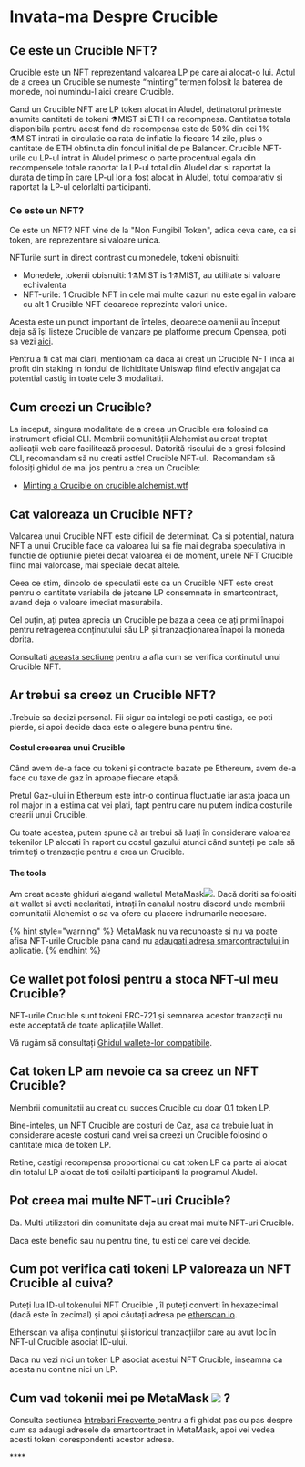 # Invata-ma Despre Crucible

## Ce este un Crucible NFT?

Crucible este un NFT reprezentand valoarea LP pe care ai alocat-o lui. Actul de a creea un Crucible se numeste “minting” termen folosit la baterea de monede, noi numindu-l aici creare Crucible.

Cand un Crucible NFT are LP token alocat in Aludel, detinatorul primeste anumite cantitati de tokeni ⚗️MIST si ETH ca recompnesa. Cantitatea totala disponibila pentru acest fond de recompensa este de 50% din cei 1% ⚗️MIST intrati in circulatie ca rata de inflatie la fiecare 14 zile, plus o cantitate de ETH obtinuta din fondul initial de pe Balancer. Crucible NFT-urile cu LP-ul intrat in Aludel primesc o parte procentual egala din recompensele totale raportat la LP-ul total din Aludel dar si raportat la durata de timp în care LP-ul lor a fost alocat in Aludel, totul comparativ si raportat la LP-ul celorlalti participanti.

### Ce este un NFT?

Ce este un NFT? NFT vine de la "Non Fungibil Token", adica ceva care, ca si token, are reprezentare si valoare unica.

NFTurile sunt in direct contrast cu monedele, tokeni obisnuiti:

* Monedele, tokenii obisnuiti: 1⚗️MIST is 1⚗️MIST, au utilitate si valoare echivalenta
* NFT-urile: 1 Crucible NFT in cele mai multe cazuri nu este egal in valoare cu alt 1 Crucible NFT deoarece reprezinta valori unice.

Acesta este un punct important de înteles, deoarece oamenii au început deja să își listeze Crucible de vanzare pe platforme precum Opensea, poti sa vezi [aici](https://opensea.io/assets/0x54e0395cfb4f39bef66dbcd5bd93cca4e9273d56/620479970925497750675476517677400441094103376596). 

Pentru a fi cat mai clari, mentionam ca daca ai creat un Crucible NFT inca ai profit din staking in fondul de lichiditate Uniswap fiind efectiv angajat ca potential castig in toate cele 3 modalitati.

## Cum creezi un Crucible?

La inceput, singura modalitate de a creea un Crucible era folosind ca instrument oficial CLI. Membrii comunității Alchemist au creat treptat aplicații web care facilitează procesul. Datorită riscului de a greși folosind CLI, recomandam să nu creati astfel Crucible NFT-ul. ‌ Recomandam să folosiți ghidul de mai jos pentru a crea un Crucible:

* [Minting a Crucible on crucible.alchemist.wtf](guides-crucible.alchemist.wtf/)



## Cat valoreaza un Crucible NFT?

Valoarea unui Crucible NFT este dificil de determinat. Ca si potential, natura NFT a unui Crucible face ca valoarea lui sa fie mai degraba speculativa in functie de optiunile pietei decat valoarea ei de moment, unele NFT Crucible fiind mai valoroase, mai speciale decat altele.

Ceea ce stim, dincolo de speculatii este ca un Crucible NFT este creat pentru o cantitate variabila de jetoane LP consemnate in smartcontract, avand deja o valoare imediat masurabila.

Cel puțin, ați putea aprecia un Crucible pe baza a ceea ce ați primi înapoi pentru retragerea conținutului său LP și tranzacționarea înapoi la moneda dorita.

Consultati [aceasta sectiune](teach-me-about-crucibles.md#how-can-i-check-how-many-lp-tokens-someone-elses-crucible-is-worth) pentru a afla cum se verifica continutul unui Crucible NFT.

## Ar trebui sa creez un Crucible NFT?

.Trebuie sa decizi personal. Fii sigur ca intelegi ce poti castiga, ce poti pierde, si apoi decide daca este o alegere buna pentru tine.

#### Costul creearea unui Crucible

Când avem de-a face cu tokeni și contracte bazate pe Ethereum, avem de-a face cu taxe de gaz în aproape fiecare etapă. 

Pretul Gaz-ului in Ethereum este intr-o continua fluctuatie iar asta joaca un rol major in a estima cat vei plati, fapt pentru care nu putem indica costurile crearii unui Crucible. 

Cu toate acestea, putem spune că ar trebui să luați în considerare valoarea tekenilor LP alocati în raport cu costul gazului atunci când sunteți pe cale să trimiteți o tranzacție pentru a crea un Crucible.

#### The tools

Am creat aceste ghiduri alegand walletul MetaMask![](../.gitbook/assets/metamask-fox.svg). Dacă doriti sa folositi alt wallet si aveti neclaritati, intrați în canalul nostru discord unde membrii comunitatii Alchemist o sa va ofere cu placere indrumarile necesare.

{% hint style="warning" %}
MetaMask nu va recunoaste si nu va poate afisa NFT-urile Crucible pana cand nu [adaugati adresa smarcontractului ]()in aplicatie. 
{% endhint %}

## Ce wallet pot folosi pentru a stoca NFT-ul meu Crucible?

NFT-urile Crucible sunt tokeni ERC-721 și semnarea acestor tranzacții nu este acceptată de toate aplicațiile Wallet.

Vă rugăm să consultați [Ghidul wallete-lor compatibile](wallet-compatibility.md).

## Cat token LP am nevoie ca sa creez un NFT Crucible?

Membrii comunitatii au creat cu succes Crucible cu doar 0.1 token LP. 

Bine-inteles, un NFT Crucible are costuri de Caz, asa ca trebuie luat in considerare aceste costuri cand vrei sa creezi un Crucible folosind o cantitate mica de token LP. 

Retine, castigi recompensa proportional cu cat token LP ca parte ai alocat din totalul LP alocat de toti ceilalti participanti la programul Aludel. 

## Pot creea mai multe NFT-uri Crucible?

Da. Multi utilizatori din comunitate deja au creat mai multe NFT-uri Crucible. 

Daca este benefic sau nu pentru tine, tu esti cel care vei decide. 

## Cum pot verifica cati tokeni LP valoreaza un NFT Crucible al cuiva?

Puteți lua ID-ul tokenului NFT Crucible , îl puteți converti în hexazecimal \(dacă este în zecimal\) și apoi căutați adresa pe [etherscan.io](https://etherscan.io).

Etherscan va afișa conținutul și istoricul tranzacțiilor care au avut loc în NFT-ul Crucible asociat ID-ului.

Daca nu vezi nici un token LP asociat acestui NFT Crucible, inseamna ca acesta nu contine nici un LP. 

## Cum vad tokenii mei pe MetaMask ![](../.gitbook/assets/metamask-fox.svg) ?

Consulta sectiunea [Intrebari Frecvente ](faq-new.md#de-ce-nu-pot-sa-vad-token-ul-mist-in-walletul-meu)pentru a fi ghidat pas cu pas despre cum sa adaugi adresele de smartcontract in MetaMask, apoi vei vedea acesti tokeni corespondenti acestor adrese. 

\*\*\*\*

